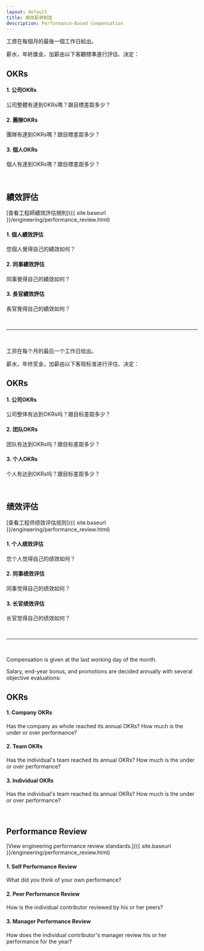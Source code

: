 ```yaml
---
layout: default
title: 績效薪資制度
description: Performance-Based Compensation
---
```


<a name="zh-tw"></a>

工資在每個月的最後一個工作日給出。

薪水，年終獎金，加薪由以下客觀標準進行評估、決定：

## OKRs

#### 1. 公司OKRs
公司整體有達到OKRs嗎？跟目標差距多少？

#### 2. 團隊OKRs
團隊有達到OKRs嗎？跟目標差距多少？

#### 3. 個人OKRs
個人有達到OKRs嗎？跟目標差距多少？

<br>

## 績效評估

[查看工程師績效評估規則]({{ site.baseurl }}/engineering/performance_review.html)

#### 1. 個人績效評估
您個人覺得自己的績效如何？

#### 2. 同事績效評估
同事覺得自己的績效如何？

#### 3. 長官績效評估
長官覺得自己的績效如何？

<br>

---

<br>

<a name="zh-cn"></a>

工资在每个月的最后一个工作日给出。

薪水，年终奖金，加薪由以下客观标准进行评估、决定：

## OKRs

#### 1. 公司OKRs
公司整体有达到OKRs吗？跟目标差距多少？

#### 2. 团队OKRs
团队有达到OKRs吗？跟目标差距多少？

#### 3. 个人OKRs
个人有达到OKRs吗？跟目标差距多少？

<br>

## 绩效评估

[查看工程师绩效评估规则]({{ site.baseurl }}/engineering/performance_review.html)

#### 1. 个人绩效评估
您个人觉得自己的绩效如何？

#### 2. 同事绩效评估
同事觉得自己的绩效如何？

#### 3. 长官绩效评估
长官觉得自己的绩效如何？

<br>

---

<br>

<a name="en"></a>

Compensation is given at the last working day of the month.

Salary, end-year bonus, and promotions are decided annually with several objective evaluations:

## OKRs

#### 1. Company OKRs
Has the company as whole reached its annual OKRs? How much is the under or over performance?

#### 2. Team OKRs
Has the individual's team reached its annual OKRs? How much is the under or over performance?

#### 3. Individual OKRs
Has the individual's team reached its annual OKRs? How much is the under or over performance?

<br>

## Performance Review

[View engineering performance review standards.]({{ site.baseurl }}/engineering/performance_review.html)

#### 1. Self Performance Review
What did you think of your own performance?

#### 2. Peer Performance Review
How is the individual contributor reviewed by his or her peers?

#### 3. Manager Performance Review
How does the individual contributor's manager review his or her performance for the year?

<br>
